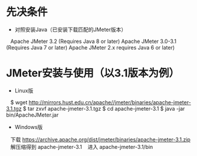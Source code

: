 
# 先决条件

* 对照安装Java（已安装下载匹配的JMeter版本）

    Apache JMeter 3.2 (Requires Java 8 or later)
    Apache JMeter 3.0-3.1 (Requires Java 7 or later)
    Apache JMeter 2.x requires Java 6 or later)

# JMeter安装与使用（以3.1版本为例）

* Linux版


    $ wget http://mirrors.hust.edu.cn/apache//jmeter/binaries/apache-jmeter-3.1.tgz
    $ tar zxvf apache-jmeter-3.1.tgz
    $ cd apache-jmeter-3.1
    $ java -jar bin/ApacheJMeter.jar

* Windows版


    下载 https://archive.apache.org/dist/jmeter/binaries/apache-jmeter-3.1.zip
    解压缩得到 apache-jmeter-3.1
    进入 apache-jmeter-3.1/bin
